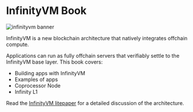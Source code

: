 # InfinityVM Book

![infinityvm banner](./assets/infinityvm-banner.png)

InfinityVM is a new blockchain architecture that natively integrates offchain compute.

Applications can run as fully offchain servers that verifiably settle to the InfinityVM base layer. This book covers:

- Building apps with InfinityVM
- Examples of apps
- Coprocessor Node
- Infinity L1

Read the [InfinityVM litepaper](https://infinityvm.xyz/infinityvm_litepaper.pdf) for a detailed discussion of the architecture.
